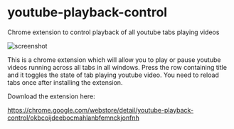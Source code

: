 # youtube-playback-control
Chrome extension to control playback of all youtube tabs playing videos

![screenshot](https://github.com/shahankit/youtube-playback-control/raw/master/media/screenshot2.png)

This is a chrome extension which will allow you to play or pause youtube videos running across all tabs in all windows. Press the row containing title and it toggles the state of tab playing youtube video. You need to reload tabs once after installing the extension.

Download the extension here: 

https://chrome.google.com/webstore/detail/youtube-playback-control/okbcoijdeebocmahlanbfemnckjonfnh
